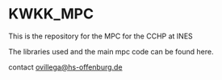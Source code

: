 # KWKK_MPC
This is the repository for the MPC for the CCHP at INES


The libraries used and the main mpc code can be found here.


contact
ovillega@hs-offenburg.de
